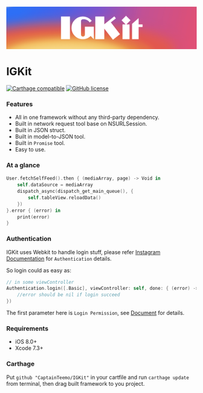 <p align="center">
  <img src="https://raw.githubusercontent.com/CaptainTeemo/IGKit/master/logo.png">
</p>

# IGKit
[![Carthage compatible](https://img.shields.io/badge/Carthage-compatible-4BC51D.svg?style=flat)](https://github.com/Carthage/Carthage)
[![GitHub license](https://img.shields.io/badge/license-MIT-blue.svg)](https://raw.githubusercontent.com/CaptainTeemo/IGKit/master/LICENSE.md)
<!--[![GitHub release](https://img.shields.io/github/release/CaptainTeemo/IGKit.svg)](https://github.com/CaptainTeemo/IGKit/releases)-->

### Features
* All in one framework without any third-party dependency.
* Built in network request tool base on NSURLSession.
* Built in JSON struct.
* Built in model-to-JSON tool.
* Built in `Promise` tool.
* Easy to use.

### At a glance

```swift
User.fetchSelfFeed().then { (mediaArray, page) -> Void in
    self.dataSource = mediaArray
    dispatch_async(dispatch_get_main_queue(), { 
        self.tableView.reloadData()
    })
}.error { (error) in
    print(error)
}
```
### Authentication
IGKit uses Webkit to handle login stuff, please refer [Instagram Documentation](https://www.instagram.com/developer/authentication/) for `Authentication` details.

So login could as easy as:
```swift
// in some viewController
Authentication.login([.Basic], viewController: self, done: { (error) -> Void in
    //error should be nil if login succeed
})
```
The first parameter here is `Login Permission`, see [Document](https://www.instagram.com/developer/authorization/) for details.

### Requirements
* iOS 8.0+
* Xcode 7.3+

### Carthage
Put `github "CaptainTeemo/IGKit"` in your cartfile and run `carthage update` from terminal, then drag built framework to you project.
